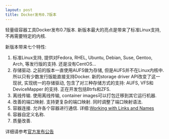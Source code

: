 ```yaml
---
layout: post
title: Docker发布0.7版本
---
```


轻量级容器工具Docker发布0.7版本. 新版本最大的亮点是带来了标准Linux支持, 不再需要特定的内核.

新版本带来七个特性:

1. 标准Linux支持, 提供对Fedora, RHEL, Ubuntu, Debian, Suse, Gentoo, Arch, 等发行版的支持. 还是没有CentOS...
2. 存储驱动. 之前的版本一直使用AUFS做为存储, 但是AUFS并不在Linux内核中. 所以只有少数发行版能直接支持Docker. 新的storage driver API改变了这一现状, 实现统一的存储驱动, 包含了对三种存储方式的支持: AUFS, VFS和DeviceMapper 的支持. 正在开发包括Btrfs和ZFS.
3. 离线传输. 使用离线传输, container images可以打包迁移到其它运行机器.
4. 改善的端口映射. 支持更复杂的端口映射. 同时调整了端口映射语法.
5. 容器连接. 允许各个容器进行通信. 详细:[Working with Links and Names](http://docs.docker.io/en/latest/use/working_with_links_names/#links-service-discovery-for-docker)
6. 容器自定义名称.
7. 质量改善.

详细请参考[官方发布公告](http://blog.docker.io/2013/11/docker-0-7-docker-now-runs-on-any-linux-distribution/)